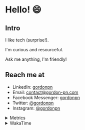 # Hello! 😄

## Intro

I like tech (surprise!).

I'm curious and resourceful.

Ask me anything, I'm friendly!

## Reach me at

- LinkedIn: [gordonpn](https://www.linkedin.com/in/gordonpn/)
- Email: [contact@gordon-pn.com](mailto:contact@gordon-pn.com)
- Facebook Messenger: [gordonpn](https://www.messenger.com/t/Gordonpn)
- Twitter: [@gordonpn](https://twitter.com/Gordonpn)
- Instagram: [@gordonpn](https://www.instagram.com/gordonpn/)

<details>
  <summary>Metrics</summary>

  <img align="center" src="https://github.com/gordonpn/gordonpn/blob/master/github-metrics.svg" alt="GitHub Metrics">

</details>

<details>
  <summary>WakaTime</summary>

  <!--START_SECTION:waka-->
📊 **This Week I Spent My Time On** 

```text
💬 Programming Languages: 
Java                     1 hr 4 mins         ██████████░░░░░░░░░░░░░░░   38.21 % 
Smithy                   37 mins             ██████░░░░░░░░░░░░░░░░░░░   22.04 % 
Kotlin                   27 mins             ████░░░░░░░░░░░░░░░░░░░░░   16.09 % 
Brazil Dependency Config 17 mins             ███░░░░░░░░░░░░░░░░░░░░░░   10.55 % 
XML                      16 mins             ██░░░░░░░░░░░░░░░░░░░░░░░   09.52 % 

🔥 Editors: 
IntelliJ IDEA            2 hrs 49 mins       █████████████████████████   100.00 % 
```


 Last Updated on 25/06/2024 16:23:29 UTC
<!--END_SECTION:waka-->
</details>
